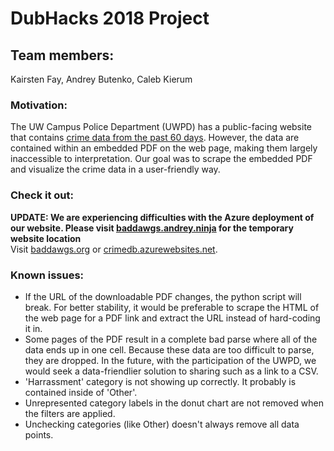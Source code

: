 # DubHacks 2018 Project
## Team members: 
Kairsten Fay, Andrey Butenko, Caleb Kierum

### Motivation:
The UW Campus Police Department (UWPD) has a public-facing website that contains [crime 
data from the past 60 days](http://police.uw.edu/crimedata/60daylog/). However, the 
data are contained within an embedded
PDF on the web page, making them largely inaccessible to interpretation. Our goal
was to scrape the embedded PDF and visualize the crime data in a user-friendly way.

### Check it out:
**UPDATE: We are experiencing difficulties with the Azure deployment of our website. Please visit [baddawgs.andrey.ninja](baddawgs.andrey.ninja) for the temporary website location**  
Visit [baddawgs.org](baddawgs.org) or [crimedb.azurewebsites.net](crimedb.azurewebsites.net).

### Known issues: 
* If the URL of the downloadable PDF changes, the python script will break. For better
stability, it would be preferable to scrape the HTML of the web page for a PDF
link and extract the URL instead of hard-coding it in. 
* Some pages of the PDF result in a complete bad parse where all of the data ends up
in one cell. Because these data are too difficult to parse, they are dropped. In the
future, with the participation of the UWPD, we would seek a data-friendlier solution
to sharing such as a link to a CSV.  
* 'Harrassment' category is not showing up correctly. It probably is contained inside of 'Other'.
* Unrepresented category labels in the donut chart are not removed when the filters are applied.
* Unchecking categories (like Other) doesn't always remove all data points. 
